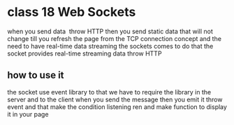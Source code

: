 # class 18 Web Sockets

when you send data  throw HTTP then you send static data that will not change till you refresh the page from the TCP connection concept and the need to have real-time data streaming the sockets comes to do that the socket provides real-time streaming data throw HTTP  

## how to use it

the socket use event library to that we have to require the library in the server and to the client when you send the message then you emit it throw event and that make the condition listening ren and make function to display it in your page